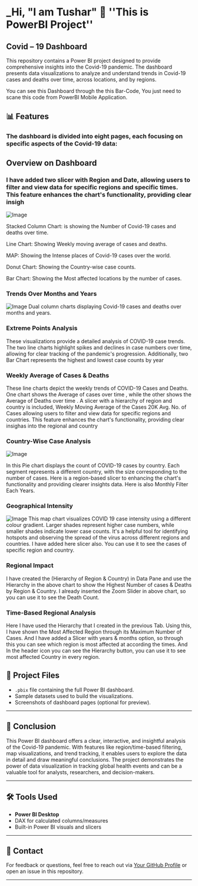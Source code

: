 # _Hi, "I am Tushar" 👋 ''This is PowerBI Project''

## Covid – 19 Dashboard 

This repository contains a Power BI project designed to provide comprehensive insights into the Covid-19 pandemic. The dashboard presents data visualizations to analyze and understand trends in Covid-19 cases and deaths over time, across locations, and by regions.


You can see this Dashboard through the this Bar-Code, You just need to scane this code from PowerBI Mobile Application. 


## 📊 Features
### The dashboard is divided into eight pages, each focusing on specific aspects of the Covid-19 data:

## Overview on Dashboard
### I have added two slicer with Region and Date, allowing users to filter and view data for specific regions and specific times. This feature enhances the chart's functionality, providing clear insigh 

![Image](https://github.com/user-attachments/assets/c037f169-ce28-4fea-908a-88953bf3adeb)

Stacked Column Chart: is showing the Number of Covid-19 cases and deaths over time.

Line Chart: Showing Weekly moving average of cases and deaths.

MAP: Showing the Intense places of Covid-19 cases over the world.

Donut Chart: Showing the Country-wise case counts.

Bar Chart: Showing the Most affected locations by the number of cases.

### Trends Over Months and Years
![Image](https://github.com/user-attachments/assets/6c9f4115-f7cd-4fdd-a3fa-e5f7d8eb262c)
Dual column charts displaying Covid-19 cases and deaths over months and years.

### Extreme Points Analysis
These visualizations provide a detailed analysis of COVID-19 case trends. The two line charts highlight spikes and declines in case numbers over time, allowing for clear tracking of the pandemic's progression. Additionally, two Bar Chart represents the highest and lowest case counts by year

### Weekly Average of Cases & Deaths


These line charts depict the weekly trends of COVID-19 Cases and Deaths. One chart shows the Average of cases over time , while the other shows the Average of Deaths over time . A slicer with a hierarchy of region and country is included, Weekly Moving Average of the Cases 20K Avg. No. of Cases allowing users to filter and view data for specific regions and countries. This feature enhances the chart's functionality, providing clear insighas into the regional and country

### Country-Wise Case Analysis
![Image](https://github.com/user-attachments/assets/6b2e7f03-3014-4a8f-8312-af9a26c05340)

In this Pie chart displays the count of COVID-19 cases by country. Each segment represents a different country, with the size corresponding to the number of cases. Here is a region-based slicer to enhancing the chart's functionality and providing clearer insights data. Here is also Monthly Filter Each Years.

### Geographical Intensity
![Image](https://github.com/user-attachments/assets/f064549f-7491-48ae-8ec3-343540ccbfd4)
This map chart visualizes COVID 19 case intensity using a different colour gradient. Larger shades represent higher case numbers, while smaller shades indicate lower case counts. It's a helpful tool for identifying hotspots and observing the spread of the virus across different regions and countries. I have added here slicer also. You can use it to see the cases of specific region and country.

### Regional Impact

I have created the (Hierarchy of Region & Country) in Data Pane and use the Hierarchy in the above chart to show the Highest Number of cases & Deaths by Region & Country. I already inserted the Zoom Slider in above chart, so you can use it to see the Death Count.

### Time-Based Regional Analysis

Here I have used the Hierarchy that I created in the previous Tab. Using this, I have shown the Most Affected Region through its Maximum Number of Cases. And I have added a Slicer with years & months option, so through this you can see which region is most affected at according the times. And In the header icon you can see the Hierarchy button, you can use it to see most affected Country in every region.




## 📂 Project Files

- `.pbix` file containing the full Power BI dashboard.
- Sample datasets used to build the visualizations.
- Screenshots of dashboard pages (optional for preview).

---

## 📌 Conclusion

This Power BI dashboard offers a clear, interactive, and insightful analysis of the Covid-19 pandemic. With features like region/time-based filtering, map visualizations, and trend tracking, it enables users to explore the data in detail and draw meaningful conclusions. The project demonstrates the power of data visualization in tracking global health events and can be a valuable tool for analysts, researchers, and decision-makers.

---

## 🛠️ Tools Used

- **Power BI Desktop**
- DAX for calculated columns/measures
- Built-in Power BI visuals and slicers

---

## 📧 Contact

For feedback or questions, feel free to reach out via [Your GitHub Profile](https://github.com/Gojo-T) or open an issue in this repository.

---
